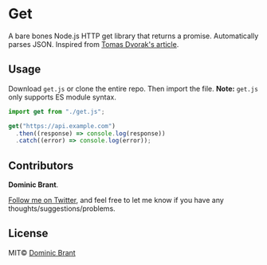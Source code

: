 # Get

A bare bones Node.js HTTP get library that returns a promise. Automatically parses JSON. Inspired from [Tomas Dvorak's article](https://www.tomas-dvorak.cz/posts/nodejs-request-without-dependencies/).

## Usage

Download `get.js` or clone the entire repo. Then import the file. **Note:** `get.js` only supports ES module syntax.

```js
import get from "./get.js";

get("https://api.example.com")
  .then((response) => console.log(response))
  .catch((error) => console.log(error));
```

## Contributors

**Dominic Brant**.

[Follow me on Twitter](https://twitter.com/dombrant), and feel free to let me know if you have any thoughts/suggestions/problems.

## License

MIT© [Dominic Brant](http://dombrant.com)
